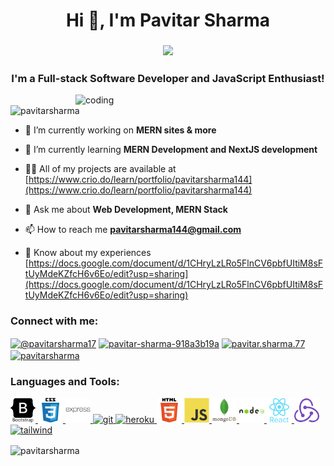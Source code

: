 <h1 align="center">Hi 👋, I'm Pavitar Sharma</h1>
<div align="center"><h3><a href="https://github.com/durgeshrai633/readme-typing-svg" ><img src="https://readme-typing-svg.herokuapp.com?lines=An+Aspiring+Web+Developer+From+India"></a></h3></div>
<h3 align="center">I'm a Full-stack Software Developer and JavaScript Enthusiast!</h3>
<img align="right" alt="coding" width="400" src="https://cdn.dribbble.com/users/1162077/screenshots/3848914/programmer.gif">

<p align="left"> <img src="https://komarev.com/ghpvc/?username=pavitarsharma&label=Profile%20views&color=0e75b6&style=flat" alt="pavitarsharma" /> </p>


- 🔭 I’m currently working on **MERN sites & more**

- 🌱 I’m currently learning **MERN Development and NextJS development**

- 👨‍💻 All of my projects are available at [https://www.crio.do/learn/portfolio/pavitarsharma144](https://www.crio.do/learn/portfolio/pavitarsharma144)

- 💬 Ask me about **Web Development, MERN Stack**

- 📫 How to reach me **pavitarsharma144@gmail.com**

- 📄 Know about my experiences [https://docs.google.com/document/d/1CHryLzLRo5FlnCV6pbfUItiM8sFtUyMdeKZfcH6v6Eo/edit?usp=sharing](https://docs.google.com/document/d/1CHryLzLRo5FlnCV6pbfUItiM8sFtUyMdeKZfcH6v6Eo/edit?usp=sharing)

<h3 align="left">Connect with me:</h3>
<p align="left">
<a href="https://twitter.com/@pavitarsharma17" target="blank"><img align="center" src="https://raw.githubusercontent.com/rahuldkjain/github-profile-readme-generator/master/src/images/icons/Social/twitter.svg" alt="@pavitarsharma17" height="30" width="40" /></a>
<a href="https://linkedin.com/in/pavitar-sharma-918a3b19a" target="blank"><img align="center" src="https://raw.githubusercontent.com/rahuldkjain/github-profile-readme-generator/master/src/images/icons/Social/linked-in-alt.svg" alt="pavitar-sharma-918a3b19a" height="30" width="40" /></a>
<a href="https://fb.com/pavitar.sharma.77" target="blank"><img align="center" src="https://raw.githubusercontent.com/rahuldkjain/github-profile-readme-generator/master/src/images/icons/Social/facebook.svg" alt="pavitar.sharma.77" height="30" width="40" /></a>
<a href="https://www.leetcode.com/pavitarsharma" target="blank"><img align="center" src="https://raw.githubusercontent.com/rahuldkjain/github-profile-readme-generator/master/src/images/icons/Social/leet-code.svg" alt="pavitarsharma" height="30" width="40" /></a>
</p>

<h3 align="left">Languages and Tools:</h3>
<p align="left"> <a href="https://getbootstrap.com" target="_blank" rel="noreferrer"> <img src="https://raw.githubusercontent.com/devicons/devicon/master/icons/bootstrap/bootstrap-plain-wordmark.svg" alt="bootstrap" width="40" height="40"/> </a> <a href="https://www.w3schools.com/css/" target="_blank" rel="noreferrer"> <img src="https://raw.githubusercontent.com/devicons/devicon/master/icons/css3/css3-original-wordmark.svg" alt="css3" width="40" height="40"/> </a> <a href="https://expressjs.com" target="_blank" rel="noreferrer"> <img src="https://raw.githubusercontent.com/devicons/devicon/master/icons/express/express-original-wordmark.svg" alt="express" width="40" height="40"/> </a> <a href="https://git-scm.com/" target="_blank" rel="noreferrer"> <img src="https://www.vectorlogo.zone/logos/git-scm/git-scm-icon.svg" alt="git" width="40" height="40"/> </a> <a href="https://heroku.com" target="_blank" rel="noreferrer"> <img src="https://www.vectorlogo.zone/logos/heroku/heroku-icon.svg" alt="heroku" width="40" height="40"/> </a> <a href="https://www.w3.org/html/" target="_blank" rel="noreferrer"> <img src="https://raw.githubusercontent.com/devicons/devicon/master/icons/html5/html5-original-wordmark.svg" alt="html5" width="40" height="40"/> </a> <a href="https://developer.mozilla.org/en-US/docs/Web/JavaScript" target="_blank" rel="noreferrer"> <img src="https://raw.githubusercontent.com/devicons/devicon/master/icons/javascript/javascript-original.svg" alt="javascript" width="40" height="40"/> </a> <a href="https://www.mongodb.com/" target="_blank" rel="noreferrer"> <img src="https://raw.githubusercontent.com/devicons/devicon/master/icons/mongodb/mongodb-original-wordmark.svg" alt="mongodb" width="40" height="40"/> </a> <a href="https://nodejs.org" target="_blank" rel="noreferrer"> <img src="https://raw.githubusercontent.com/devicons/devicon/master/icons/nodejs/nodejs-original-wordmark.svg" alt="nodejs" width="40" height="40"/> </a> <a href="https://reactjs.org/" target="_blank" rel="noreferrer"> <img src="https://raw.githubusercontent.com/devicons/devicon/master/icons/react/react-original-wordmark.svg" alt="react" width="40" height="40"/> </a> <a href="https://redux.js.org" target="_blank" rel="noreferrer"> <img src="https://raw.githubusercontent.com/devicons/devicon/master/icons/redux/redux-original.svg" alt="redux" width="40" height="40"/> </a> <a href="https://tailwindcss.com/" target="_blank" rel="noreferrer"> <img src="https://www.vectorlogo.zone/logos/tailwindcss/tailwindcss-icon.svg" alt="tailwind" width="40" height="40"/> </a> </p>



<p><img align="center" src="https://github-readme-streak-stats.herokuapp.com/?user=pavitarsharma&" alt="pavitarsharma" /></p>

